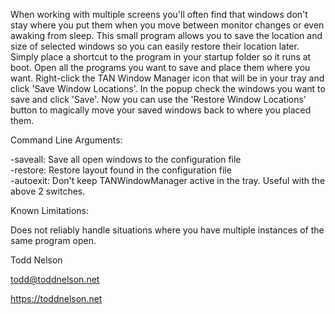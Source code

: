 When working with multiple screens you'll often find that windows don't stay where you put them when you move between monitor changes or even awaking from sleep. This small program allows you to save the location and size of selected windows so you can easily restore their location later. Simply place a shortcut to the program in your startup folder so it runs at boot. Open all the programs you want to save and place them where you want. Right-click the TAN Window Manager icon that will be in your tray and click 'Save Window Locations'. In the popup check the windows you want to save and click 'Save'. Now you can use the 'Restore Window Locations' button to magically move your saved windows back to where you placed them.

Command Line Arguments:

-saveall: Save all open windows to the configuration file  
-restore: Restore layout found in the configuration file  
-autoexit: Don't keep TANWindowManager active in the tray.  Useful with the above 2 switches.

Known Limitations:

Does not reliably handle situations where you have multiple instances of the same program open.


Todd Nelson

todd@toddnelson.net

https://toddnelson.net